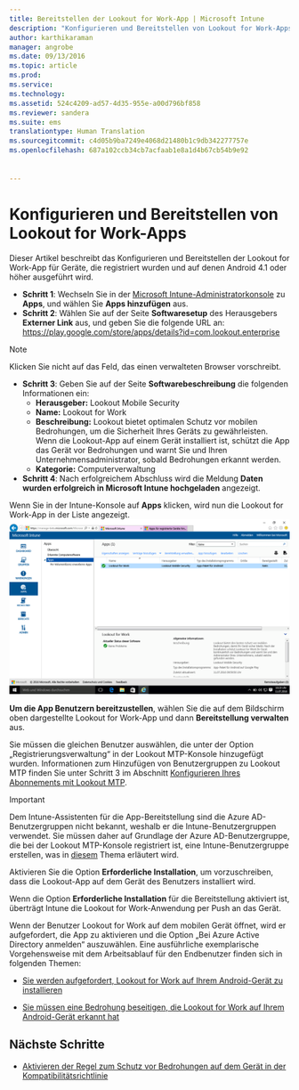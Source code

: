 ```yaml
---
title: Bereitstellen der Lookout for Work-App | Microsoft Intune
description: "Konfigurieren und Bereitstellen von Lookout for Work-Apps für Android."
author: karthikaraman
manager: angrobe
ms.date: 09/13/2016
ms.topic: article
ms.prod: 
ms.service: 
ms.technology: 
ms.assetid: 524c4209-ad57-4d35-955e-a00d796bf858
ms.reviewer: sandera
ms.suite: ems
translationtype: Human Translation
ms.sourcegitcommit: c4d05b9ba7249e4068d21480b1c9db342277757e
ms.openlocfilehash: 687a102ccb34cb7acfaab1e8a1d4b67cb54b9e92


---
```


# Konfigurieren und Bereitstellen von Lookout for Work-Apps
Dieser Artikel beschreibt das Konfigurieren und Bereitstellen der Lookout for Work-App für Geräte, die registriert wurden und auf denen Android 4.1 oder höher ausgeführt wird.

* **Schritt 1**: Wechseln Sie in der [Microsoft Intune-Administratorkonsole](https://manage.microsoft.com) zu **Apps**, und wählen Sie **Apps hinzufügen** aus.   
* **Schritt 2**: Wählen Sie auf der Seite **Softwaresetup** des Herausgebers **Externer Link** aus, und geben Sie die folgende URL an: https://play.google.com/store/apps/details?id=com.lookout.enterprise
>[!NOTE]
>Klicken Sie nicht auf das Feld, das einen verwalteten Browser vorschreibt.

* **Schritt 3**: Geben Sie auf der Seite **Softwarebeschreibung** die folgenden Informationen ein:
  * **Herausgeber:** Lookout Mobile Security
  * **Name:**   Lookout for Work
  * **Beschreibung:** Lookout bietet optimalen Schutz vor mobilen Bedrohungen, um die Sicherheit Ihres Geräts zu gewährleisten. Wenn die Lookout-App auf einem Gerät installiert ist, schützt die App das Gerät vor Bedrohungen und warnt Sie und Ihren Unternehmensadministrator, sobald Bedrohungen erkannt werden.
  * **Kategorie:** Computerverwaltung
* **Schritt 4**: Nach erfolgreichem Abschluss wird die Meldung **Daten wurden erfolgreich in Microsoft Intune hochgeladen** angezeigt.

Wenn Sie in der Intune-Konsole auf **Apps** klicken, wird nun die Lookout for Work-App in der Liste angezeigt. ![Screenshot der Seite „Apps“ in der Intune-Administratorkonsole mit der Lookout for Work-App in der Liste](../media/mtp/lookout-app-listed-intune-console.png)

**Um die App Benutzern bereitzustellen**, wählen Sie die auf dem Bildschirm oben dargestellte Lookout for Work-App und dann **Bereitstellung verwalten** aus.

Sie müssen die gleichen Benutzer auswählen, die unter der Option „Registrierungsverwaltung“ in der Lookout MTP-Konsole hinzugefügt wurden.  Informationen zum Hinzufügen von Benutzergruppen zu Lookout MTP finden Sie unter Schritt 3 im Abschnitt [Konfigurieren Ihres Abonnements mit Lookout MTP](set-up-your-subscription-with-lookout-mtp#configure-your-subscription-with-lookout-mtp).
>[!IMPORTANT]
> Dem Intune-Assistenten für die App-Bereitstellung sind die Azure AD-Benutzergruppen nicht bekannt, weshalb er die Intune-Benutzergruppen verwendet. Sie müssen daher auf Grundlage der Azure AD-Benutzergruppe, die bei der Lookout MTP-Konsole registriert ist, eine Intune-Benutzergruppe erstellen, was in [diesem](plan-your-user-and-device-groups.md) Thema erläutert wird.

Aktivieren Sie die Option **Erforderliche Installation**, um vorzuschreiben, dass die Lookout-App auf dem Gerät des Benutzers installiert wird.


Wenn die Option **Erforderliche Installation** für die Bereitstellung aktiviert ist, überträgt Intune die Lookout for Work-Anwendung per Push an das Gerät.   

Wenn der Benutzer Lookout for Work auf dem mobilen Gerät öffnet, wird er aufgefordert, die App zu aktivieren und die Option „Bei Azure Active Directory anmelden“ auszuwählen. Eine ausführliche exemplarische Vorgehensweise mit dem Arbeitsablauf für den Endbenutzer finden sich in folgenden Themen:

* [Sie werden aufgefordert, Lookout for Work auf Ihrem Android-Gerät zu installieren](http://docs.microsoft.com/intune/enduser/you-are-prompted-to-install-lookout-for-work-android)

* [Sie müssen eine Bedrohung beseitigen, die Lookout for Work auf Ihrem Android-Gerät erkannt hat](http://docs.microsoft.com/intune/enduser/you-need-to-resolve-a-threat-found-by-lookout-for-work-android)

## Nächste Schritte
* [Aktivieren der Regel zum Schutz vor Bedrohungen auf dem Gerät in der Kompatibilitätsrichtlinie](enable-device-threat-protection-rule-in-compliance-policy.md)



<!--HONumber=Sep16_HO3-->


